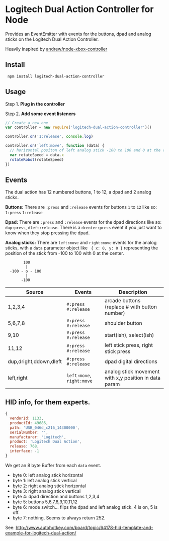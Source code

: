 # Logitech Dual Action Controller for Node

Provides an EventEmitter with events for the buttons, dpad and analog sticks on
the Logitech Dual Action Controller.

Heavily inspired by [andrew/node-xbox-controller](https://github.com/andrew/node-xbox-controller)

## Install

```shell
 npm install logitech-dual-action-controller
```

## Usage

Step 1. **Plug in the controller**

Step 2. **Add some event listeners**

```js
// Create a new one
var controller = new require('logitech-dual-action-controller')()

controller.on('1:release', console.log)

controller.on('left:move', function (data) {
  // horizontal positon of left analog stick -100 to 100 and 0 at the center.
  var rotateSpeed = data.x
  rotateRobot(rotateSpeed)
})
```

## Events

The dual action has 12 numbered buttons, 1 to 12, a dpad and 2 analog sticks.

**Buttons:** There are `:press` and `:release` events for buttons `1` to `12` like so: `1:press` `1:release`

**Dpad:** There are `:press` and `:release` events for the dpad directions like so: `dup:press`, `dleft:release`.
There is a `dcenter:press` event if you just want to know when they stop pressing the dpad.

**Analog sticks:** There are `left:move` and `right:move` events for the analog sticks,
with a `data` parameter object like ` { x: 0, y: 0 }` representing the position of the stick from -100 to 100 with 0 at the center.

```
        100
         |
  -100 - o - 100
         |
       -100
```

Source                 | Events                    | Description
-----------------------|---------------------------|-----------------------------------------------
1,2,3,4                | `#:press` `#:release`     | arcade buttons (replace # with button number)
5,6,7,8                | `#:press` `#:release`     | shoulder button
9,10                   | `#:press` `#:release`     | start(ish), select(ish)
11,12                  | `#:press` `#:release`     | left stick press, right stick press
dup,dright,ddown,dleft | `#:press` `#:release`     | dpad digital directions
left,right             | `left:move`, `right:move` | analog stick movement with x,y position in data param


## HID info, for them experts.

```js
{
  vendorId: 1133,
  productId: 49686,
  path: 'USB_046d_c216_14300000',
  serialNumber: '',
  manufacturer: 'Logitech',
  product: 'Logitech Dual Action',
  release: 768,
  interface: -1
}
```

We get an 8 byte Buffer from each `data` event.

- byte 0: left analog stick horizontal  
- byte 1: left analog stick vertical
- byte 2: right analog stick horizontal
- byte 3: right analog stick vertical
- byte 4: dpad direction and buttons 1,2,3,4
- byte 5: buttons 5,6,7,8,9,10,11,12
- byte 6: mode switch... flips the dpad and left analog stick. 4 is on, 5 is off.
- byte 7: nothing. Seems to always return 252.

See: http://www.autohotkey.com/board/topic/64178-hid-template-and-example-for-logitech-dual-action/
